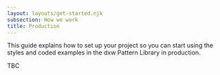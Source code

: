 ```yaml
---
layout: layouts/get-started.njk
subsection: How we work
title: Production
---
```


This guide explains how to set up your project so you can start using the styles and coded examples in the dxw Pattern Library in production.

TBC